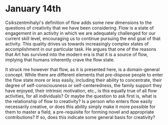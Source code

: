 # January 14th

Csikszentmihalyi's definition of flow adds some new dimensions to the questions of creativity that we have been considering. Flow is a state of engagement in an activity in which we are adequately challenged for our current skill level, encouraging us to continue pursuing the end goal of that activity. This quality drives us towards increasingly complex states of accomplishment in our particular task. He argues that one of the reasons that Art has survived into the modern era is that it is a source of flow, implying that humans inherently crave the flow state. 

It struck me however that flow, as it is presented here, is a domain-general concept. While there are different elements that pre-dispose people to enter the flow state more or less easily, including their ability to concentrate, their degree of self-consciousness or self-centeredness, the family support they have enjoyed, their intrinsic motivation, etc., is this equally true of all flow activities, for all individuals? Or maybe the question to ask first is, what is the relationship of flow to creativity? Is a person who enters flow easily necessarily creative, or does this ability simply make it more possible for them to master a field, a pre-requisite for forming novel and appropriate contributions? If so, does this indicate some general basis for creativity?
